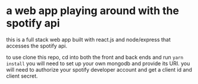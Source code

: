 # a web app playing around with the spotify api

this is a full stack web app built with react.js and node/express that accesses the spotify api.

to use clone this repo, cd into both the front and back ends and run `yarn install`
you will need to set up your own mongodb and provide its URI.
you will need to authorize your spotify developer account and get a client id and client secret.
